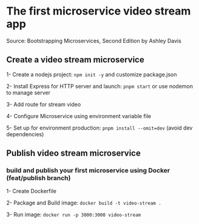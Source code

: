 # The first microservice video stream app
Source: Bootstrapping Microservices, Second Edition by Ashley Davis

## Create a video stream microservice
1- Create a nodejs project: `npm init -y` and customize package.json
    
2- Install Express for HTTP server and launch: `pnpm start` or use nodemon to manage server

3- Add route for stream video

4- Configure Microservice using environment variable file

5- Set up for environment production: `pnpm install --omit=dev` (avoid dev dependencies)

## Publish video stream microservice
### build and publish your first microservice using Docker (feat/publish branch)

1- Create Dockerfile

2- Package and Build image: `docker build -t video-stream .`

3- Run image: `docker run -p 3000:3000 video-stream`